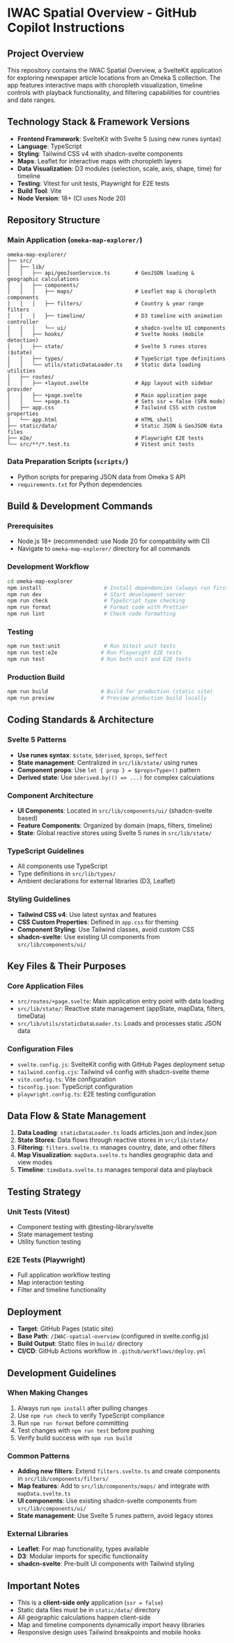 # IWAC Spatial Overview - GitHub Copilot Instructions

## Project Overview

This repository contains the IWAC Spatial Overview, a SvelteKit application for exploring newspaper article locations from an Omeka S collection. The app features interactive maps with choropleth visualization, timeline controls with playback functionality, and filtering capabilities for countries and date ranges.

## Technology Stack & Framework Versions

- **Frontend Framework**: SvelteKit with Svelte 5 (using new runes syntax)
- **Language**: TypeScript
- **Styling**: Tailwind CSS v4 with shadcn-svelte components
- **Maps**: Leaflet for interactive maps with choropleth layers
- **Data Visualization**: D3 modules (selection, scale, axis, shape, time) for timeline
- **Testing**: Vitest for unit tests, Playwright for E2E tests
- **Build Tool**: Vite
- **Node Version**: 18+ (CI uses Node 20)

## Repository Structure

### Main Application (`omeka-map-explorer/`)
```
omeka-map-explorer/
├── src/
│   ├── lib/
│   │   ├── api/geoJsonService.ts        # GeoJSON loading & geographic calculations
│   │   ├── components/
│   │   │   ├── maps/                    # Leaflet map & choropleth components
│   │   │   ├── filters/                 # Country & year range filters
│   │   │   ├── timeline/                # D3 timeline with animation controller
│   │   │   └── ui/                      # shadcn-svelte UI components
│   │   ├── hooks/                       # Svelte hooks (mobile detection)
│   │   ├── state/                       # Svelte 5 runes stores ($state)
│   │   ├── types/                       # TypeScript type definitions
│   │   └── utils/staticDataLoader.ts    # Static data loading utilities
│   ├── routes/
│   │   ├── +layout.svelte               # App layout with sidebar provider
│   │   ├── +page.svelte                 # Main application page
│   │   └── +page.ts                     # Sets ssr = false (SPA mode)
│   ├── app.css                          # Tailwind CSS with custom properties
│   └── app.html                         # HTML shell
├── static/data/                         # Static JSON & GeoJSON data files
├── e2e/                                 # Playwright E2E tests
└── src/**/*.test.ts                     # Vitest unit tests
```

### Data Preparation Scripts (`scripts/`)
- Python scripts for preparing JSON data from Omeka S API
- `requirements.txt` for Python dependencies

## Build & Development Commands

### Prerequisites
- Node.js 18+ (recommended: use Node 20 for compatibility with CI)
- Navigate to `omeka-map-explorer/` directory for all commands

### Development Workflow
```bash
cd omeka-map-explorer
npm install                    # Install dependencies (always run first)
npm run dev                    # Start development server
npm run check                  # TypeScript type checking
npm run format                 # Format code with Prettier
npm run lint                   # Check code formatting
```

### Testing
```bash
npm run test:unit              # Run Vitest unit tests
npm run test:e2e              # Run Playwright E2E tests
npm run test                  # Run both unit and E2E tests
```

### Production Build
```bash
npm run build                 # Build for production (static site)
npm run preview               # Preview production build locally
```

## Coding Standards & Architecture

### Svelte 5 Patterns
- **Use runes syntax**: `$state`, `$derived`, `$props`, `$effect`
- **State management**: Centralized in `src/lib/state/` using runes
- **Component props**: Use `let { prop } = $props<Type>()` pattern
- **Derived state**: Use `$derived.by(() => ...)` for complex calculations

### Component Architecture
- **UI Components**: Located in `src/lib/components/ui/` (shadcn-svelte based)
- **Feature Components**: Organized by domain (maps, filters, timeline)
- **State**: Global reactive stores using Svelte 5 runes in `src/lib/state/`

### TypeScript Guidelines
- All components use TypeScript
- Type definitions in `src/lib/types/`
- Ambient declarations for external libraries (D3, Leaflet)

### Styling Guidelines
- **Tailwind CSS v4**: Use latest syntax and features
- **CSS Custom Properties**: Defined in `app.css` for theming
- **Component Styling**: Use Tailwind classes, avoid custom CSS
- **shadcn-svelte**: Use existing UI components from `src/lib/components/ui/`

## Key Files & Their Purposes

### Core Application Files
- `src/routes/+page.svelte`: Main application entry point with data loading
- `src/lib/state/`: Reactive state management (appState, mapData, filters, timeData)
- `src/lib/utils/staticDataLoader.ts`: Loads and processes static JSON data

### Configuration Files
- `svelte.config.js`: SvelteKit config with GitHub Pages deployment setup
- `tailwind.config.cjs`: Tailwind v4 config with shadcn-svelte theme
- `vite.config.ts`: Vite configuration
- `tsconfig.json`: TypeScript configuration
- `playwright.config.ts`: E2E testing configuration

## Data Flow & State Management

1. **Data Loading**: `staticDataLoader.ts` loads articles.json and index.json
2. **State Stores**: Data flows through reactive stores in `src/lib/state/`
3. **Filtering**: `filters.svelte.ts` manages country, date, and other filters
4. **Map Visualization**: `mapData.svelte.ts` handles geographic data and view modes
5. **Timeline**: `timeData.svelte.ts` manages temporal data and playback

## Testing Strategy

### Unit Tests (Vitest)
- Component testing with @testing-library/svelte
- State management testing
- Utility function testing

### E2E Tests (Playwright)
- Full application workflow testing
- Map interaction testing
- Filter and timeline functionality

## Deployment

- **Target**: GitHub Pages (static site)
- **Base Path**: `/IWAC-spatial-overview` (configured in svelte.config.js)
- **Build Output**: Static files in `build/` directory
- **CI/CD**: GitHub Actions workflow in `.github/workflows/deploy.yml`

## Development Guidelines

### When Making Changes
1. Always run `npm install` after pulling changes
2. Use `npm run check` to verify TypeScript compliance
3. Run `npm run format` before committing
4. Test changes with `npm run test` before pushing
5. Verify build success with `npm run build`

### Common Patterns
- **Adding new filters**: Extend `filters.svelte.ts` and create components in `src/lib/components/filters/`
- **Map features**: Add to `src/lib/components/maps/` and integrate with `mapData.svelte.ts`
- **UI components**: Use existing shadcn-svelte components from `src/lib/components/ui/`
- **State management**: Use Svelte 5 runes pattern, avoid legacy stores

### External Libraries
- **Leaflet**: For map functionality, types available
- **D3**: Modular imports for specific functionality
- **shadcn-svelte**: Pre-built UI components with Tailwind styling

## Important Notes

- This is a **client-side only** application (`ssr = false`)
- Static data files must be in `static/data/` directory
- All geographic calculations happen client-side
- Map and timeline components dynamically import heavy libraries
- Responsive design uses Tailwind breakpoints and mobile hooks
